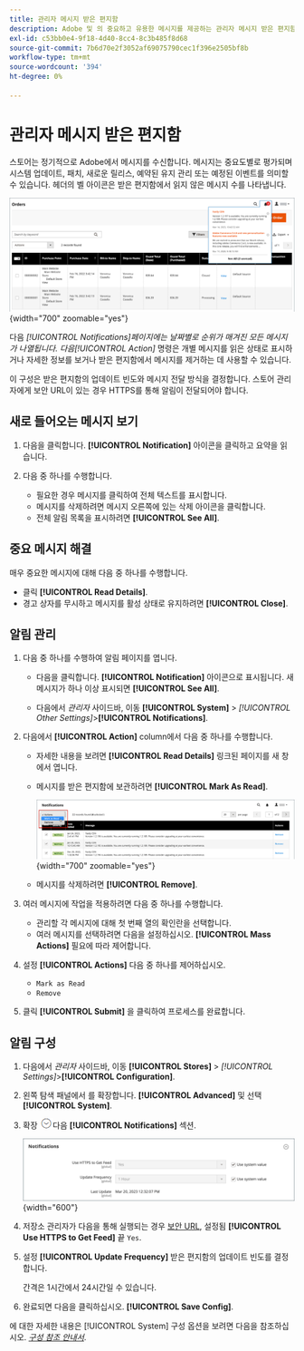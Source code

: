 ```yaml
---
title: 관리자 메시지 받은 편지함
description: Adobe 및 의 중요하고 유용한 메시지를 제공하는 관리자 메시지 받은 편지함에 대해 알아봅니다. [!DNL Commerce] 시스템.
exl-id: c53bb0e4-9f18-4d40-8cc4-8c3b485f8d68
source-git-commit: 7b6d70e2f3052af69075790cec1f396e2505bf8b
workflow-type: tm+mt
source-wordcount: '394'
ht-degree: 0%

---
```


# 관리자 메시지 받은 편지함

스토어는 정기적으로 Adobe에서 메시지를 수신합니다. 메시지는 중요도별로 평가되며 시스템 업데이트, 패치, 새로운 릴리스, 예약된 유지 관리 또는 예정된 이벤트를 의미할 수 있습니다. 헤더의 벨 아이콘은 받은 편지함에서 읽지 않은 메시지 수를 나타냅니다.

![책임자 - 받는 메시지](./assets/admin-inbox-summary.png){width="700" zoomable="yes"}

다음 _[!UICONTROL Notifications]_페이지에는 날짜별로 순위가 매겨진 모든 메시지가 나열됩니다. 다음_[!UICONTROL Action]_ 명령은 개별 메시지를 읽은 상태로 표시하거나 자세한 정보를 보거나 받은 편지함에서 메시지를 제거하는 데 사용할 수 있습니다.

이 구성은 받은 편지함의 업데이트 빈도와 메시지 전달 방식을 결정합니다. 스토어 관리자에게 보안 URL이 있는 경우 HTTPS를 통해 알림이 전달되어야 합니다.

## 새로 들어오는 메시지 보기

1. 다음을 클릭합니다. **[!UICONTROL Notification]** 아이콘을 클릭하고 요약을 읽습니다.

1. 다음 중 하나를 수행합니다.

   - 필요한 경우 메시지를 클릭하여 전체 텍스트를 표시합니다.
   - 메시지를 삭제하려면 메시지 오른쪽에 있는 삭제 아이콘을 클릭합니다.
   - 전체 알림 목록을 표시하려면 **[!UICONTROL See All]**.

## 중요 메시지 해결

매우 중요한 메시지에 대해 다음 중 하나를 수행합니다.

- 클릭 **[!UICONTROL Read Details]**.
- 경고 상자를 무시하고 메시지를 활성 상태로 유지하려면 **[!UICONTROL Close]**.

## 알림 관리

1. 다음 중 하나를 수행하여 알림 페이지를 엽니다.

   - 다음을 클릭합니다. **[!UICONTROL Notification]** 아이콘으로 표시됩니다. 새 메시지가 하나 이상 표시되면 **[!UICONTROL See All]**.

   - 다음에서 _관리자_ 사이드바, 이동 **[!UICONTROL System]** > _[!UICONTROL Other Settings]_>**[!UICONTROL Notifications]**.

1. 다음에서 **[!UICONTROL Action]** column에서 다음 중 하나를 수행합니다.

   - 자세한 내용을 보려면 **[!UICONTROL Read Details]** 링크된 페이지를 새 창에서 엽니다.

   - 메시지를 받은 편지함에 보관하려면 **[!UICONTROL Mark As Read]**.

     ![책임자 - 선택한 알림을 읽은 상태로 표시](./assets/admin-notifications-mark-as-read.png){width="700" zoomable="yes"}

   - 메시지를 삭제하려면 **[!UICONTROL Remove]**.

1. 여러 메시지에 작업을 적용하려면 다음 중 하나를 수행합니다.

   - 관리할 각 메시지에 대해 첫 번째 열의 확인란을 선택합니다.
   - 여러 메시지를 선택하려면 다음을 설정하십시오. **[!UICONTROL Mass Actions]** 필요에 따라 제어합니다.

1. 설정 **[!UICONTROL Actions]** 다음 중 하나를 제어하십시오.

   - `Mark as Read`
   - `Remove`

1. 클릭 **[!UICONTROL Submit]** 을 클릭하여 프로세스를 완료합니다.

## 알림 구성

1. 다음에서 _관리자_ 사이드바, 이동 **[!UICONTROL Stores]** > _[!UICONTROL Settings]_>**[!UICONTROL Configuration]**.

1. 왼쪽 탐색 패널에서 를 확장합니다. **[!UICONTROL Advanced]** 및 선택 **[!UICONTROL System]**.

1. 확장 ![확장 선택기](../assets/icon-display-expand.png)다음 **[!UICONTROL Notifications]** 섹션.

   ![알림 구성](./assets/system-notifications.png){width="600"}

1. 저장소 관리자가 다음을 통해 실행되는 경우 [보안 URL](../stores-purchase/store-urls.md), 설정됨 **[!UICONTROL Use HTTPS to Get Feed]** 끝 `Yes`.

1. 설정 **[!UICONTROL Update Frequency]** 받은 편지함의 업데이트 빈도를 결정합니다.

   간격은 1시간에서 24시간일 수 있습니다.

1. 완료되면 다음을 클릭하십시오. **[!UICONTROL Save Config]**.

에 대한 자세한 내용은 [!UICONTROL System] 구성 옵션을 보려면 다음을 참조하십시오. [_구성 참조 안내서_](../configuration-reference/advanced/system.md).
